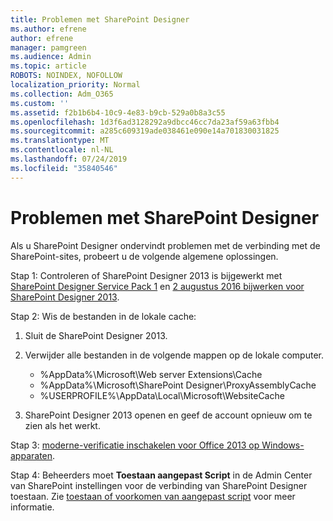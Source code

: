 ```yaml
---
title: Problemen met SharePoint Designer
ms.author: efrene
author: efrene
manager: pamgreen
ms.audience: Admin
ms.topic: article
ROBOTS: NOINDEX, NOFOLLOW
localization_priority: Normal
ms.collection: Adm_O365
ms.custom: ''
ms.assetid: f2b1b6b4-10c9-4e83-b9cb-529a0b8a3c55
ms.openlocfilehash: 1d3f6ad3128292a9dbcc46cc7da23af59a63fbb4
ms.sourcegitcommit: a285c609319ade038461e090e14a701830031825
ms.translationtype: MT
ms.contentlocale: nl-NL
ms.lasthandoff: 07/24/2019
ms.locfileid: "35840546"
---
```

# <a name="sharepoint-designer-connection-issues"></a>Problemen met SharePoint Designer 

Als u SharePoint Designer ondervindt problemen met de verbinding met de SharePoint-sites, probeert u de volgende algemene oplossingen.

Stap 1: Controleren of SharePoint Designer 2013 is bijgewerkt met [SharePoint Designer Service Pack 1](https://support.microsoft.com/help/2817441/description-of-microsoft-sharepoint-designer-2013-service-pack-1-sp1) en [2 augustus 2016 bijwerken voor SharePoint Designer 2013](https://support.microsoft.com/help/3114721/august-2-2016-update-for-sharepoint-designer-2013-kb3114721).



Stap 2: Wis de bestanden in de lokale cache:

1. Sluit de SharePoint Designer 2013.

2. Verwijder alle bestanden in de volgende mappen op de lokale computer.

    - %AppData%\Microsoft\Web server Extensions\Cache
    - %AppData%\Microsoft\SharePoint Designer\ProxyAssemblyCache
    - %USERPROFILE%\AppData\Local\Microsoft\WebsiteCache

3. SharePoint Designer 2013 openen en geef de account opnieuw om te zien als het werkt.

Stap 3: [moderne-verificatie inschakelen voor Office 2013 op Windows-apparaten](https://docs.microsoft.com/office365/admin/security-and-compliance/enable-modern-authentication?redirectSourcePath=/article/Enable-Modern-Authentication-for-Office-2013-on-Windows-devices-7dc1c01a-090f-4971-9677-f1b192d6c910&view=o365-worldwide).

Stap 4: Beheerders moet **Toestaan aangepast Script** in de Admin Center van SharePoint instellingen voor de verbinding van SharePoint Designer toestaan. Zie [toestaan of voorkomen van aangepast script](https://docs.microsoft.com/sharepoint/allow-or-prevent-custom-script) voor meer informatie.


